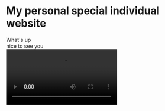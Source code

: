 # My personal special individual website
What's up  
nice to see you  
<video src="thethingitself.mp4" />
peace ✌️